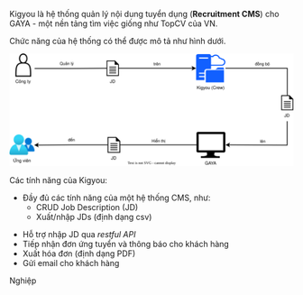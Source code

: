 
Kigyou là hệ thống quản lý nội dung tuyển dụng (**Recruitment CMS**) cho GAYA - một nền tảng tìm việc giống như TopCV của VN.

Chức năng của hệ thống có thể được mô tả như hình dưới.

![Kigyou là CMS của hệ thống GAYA](../_assets/crew_usage.svg)

Các tính năng của Kigyou:
* Đầy đủ các tính năng của một hệ thống CMS, như:
  - CRUD Job Description (JD)
  - Xuất/nhập JDs (định dạng csv)
- Hỗ trợ nhập JD qua _restful API_
- Tiếp nhận đơn ứng tuyển và thông báo cho khách hàng
- Xuất hóa đơn (định dạng PDF)
- Gửi email cho khách hàng

Nghiệp



